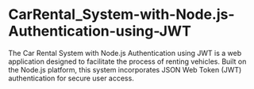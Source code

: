 # CarRental_System-with-Node.js-Authentication-using-JWT
 The Car Rental System with Node.js Authentication using JWT is a web application designed to facilitate the process of renting vehicles. Built on the Node.js platform, this system incorporates JSON Web Token (JWT) authentication for secure user access.
